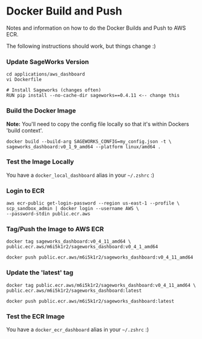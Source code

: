 # Docker Build and Push

Notes and information on how to do the Docker Builds and Push to AWS ECR.

The following instructions should work, but things change :)

### Update SageWorks Version
```
cd applications/aws_dashboard
vi Dockerfile

# Install Sageworks (changes often)
RUN pip install --no-cache-dir sageworks==0.4.11 <-- change this
```

### Build the Docker Image
**Note:** You'll need to copy the config file locally so that it's within Dockers 'build context'.

```
docker build --build-arg SAGEWORKS_CONFIG=my_config.json -t \
sageworks_dashboard:v0_1_9_amd64 --platform linux/amd64 .
```

### Test the Image Locally
You have a `docker_local_dashboard` alias in your `~/.zshrc` :)

### Login to ECR
```
aws ecr-public get-login-password --region us-east-1 --profile \
scp_sandbox_admin | docker login --username AWS \
--password-stdin public.ecr.aws
```
### Tag/Push the Image to AWS ECR
```
docker tag sageworks_dashboard:v0_4_11_amd64 \
public.ecr.aws/m6i5k1r2/sageworks_dashboard:v0_4_1_amd64
```
```
docker push public.ecr.aws/m6i5k1r2/sageworks_dashboard:v0_4_11_amd64
```

### Update the 'latest' tag
```
docker tag public.ecr.aws/m6i5k1r2/sageworks_dashboard:v0_4_11_amd64 \
public.ecr.aws/m6i5k1r2/sageworks_dashboard:latest
```
```
docker push public.ecr.aws/m6i5k1r2/sageworks_dashboard:latest
```

### Test the ECR Image
You have a `docker_ecr_dashboard` alias in your `~/.zshrc` :)


